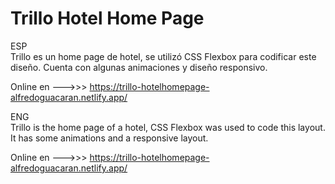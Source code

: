 # Trillo Hotel Home Page

ESP <br>
Trillo es un home page de hotel, se utilizó CSS Flexbox para codificar este diseño. Cuenta con algunas animaciones y diseño responsivo.

Online en --->>> https://trillo-hotelhomepage-alfredoguacaran.netlify.app/

ENG <br>
Trillo is the home page of a hotel, CSS Flexbox was used to code this layout. It has some animations and a responsive layout.

Online en --->>> https://trillo-hotelhomepage-alfredoguacaran.netlify.app/
